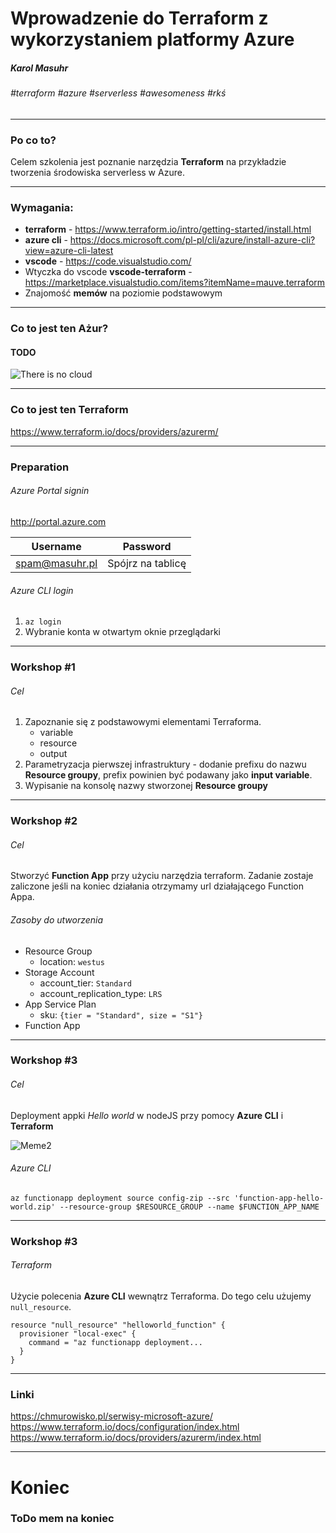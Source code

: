
# Wprowadzenie do Terraform z wykorzystaniem platformy Azure

##### Karol Masuhr

###### #terraform #azure #serverless #awesomeness #rkś

---

### Po co to?

Celem szkolenia jest poznanie narzędzia **Terraform** na przykładzie tworzenia środowiska serverless w Azure.

---

### Wymagania:

* **terraform** - https://www.terraform.io/intro/getting-started/install.html
* **azure cli** - https://docs.microsoft.com/pl-pl/cli/azure/install-azure-cli?view=azure-cli-latest
* **vscode** - https://code.visualstudio.com/
* Wtyczka do vscode **vscode-terraform** - https://marketplace.visualstudio.com/items?itemName=mauve.terraform
* Znajomość **memów** na poziomie podstawowym

---

### Co to jest ten Ażur?

#### TODO

<!-- 
* Function App
-->

![There is no cloud](https://tr1.cbsistatic.com/hub/i/2016/05/09/ede8a826-e9b0-49e4-a196-fc0e2c72f561/7e6a8dbffea824c9cf3d8b45a66fb13f/49nocloud.jpg)

---

### Co to jest ten Terraform

https://www.terraform.io/docs/providers/azurerm/

---

### Preparation

###### Azure Portal signin

http://portal.azure.com

| Username       | Password          |
| -------------- | ----------------- |
| spam@masuhr.pl | Spójrz na tablicę |

###### Azure CLI login

1. `az login`
2. Wybranie konta w otwartym oknie przeglądarki

---

### Workshop #1

<!--
`terraform init`
`terraform plan`
`terraform apply`
-->

###### Cel

1. Zapoznanie się z podstawowymi elementami Terraforma.
	* variable
	* resource
	* output
2. Parametryzacja pierwszej infrastruktury - dodanie prefixu do nazwu **Resource groupy**, prefix powinien być podawany jako **input variable**.
3. Wypisanie na konsolę nazwy stworzonej **Resource groupy**

---

### Workshop #2

###### Cel

Stworzyć **Function App** przy użyciu narzędzia terraform. Zadanie zostaje zaliczone jeśli na koniec działania otrzymamy url działającego Function Appa.

###### Zasoby do utworzenia

* Resource Group
    * location: `westus`
* Storage Account
    * account_tier: `Standard`
    * account_replication_type: `LRS`
* App Service Plan
	* sku: `{tier = "Standard", size = "S1"}` 
* Function App

---

### Workshop #3

###### Cel

Deployment appki *Hello world* w nodeJS przy pomocy **Azure CLI** i **Terraform**

![Meme2](https://mariusbancila.ro/blog/wp-content/uploads/2017/10/nodeazure.jpg)

###### Azure CLI

`az functionapp deployment source config-zip --src 'function-app-hello-world.zip' --resource-group $RESOURCE_GROUP --name $FUNCTION_APP_NAME`

---

### Workshop #3

###### Terraform

Użycie polecenia **Azure CLI** wewnątrz Terraforma. Do tego celu użujemy `null_resource`.

```
resource "null_resource" "helloworld_function" {
  provisioner "local-exec" {
    command = "az functionapp deployment...
  }
}
```
---

### Linki

https://chmurowisko.pl/serwisy-microsoft-azure/
https://www.terraform.io/docs/configuration/index.html
https://www.terraform.io/docs/providers/azurerm/index.html

---

# Koniec
### ToDo mem na koniec
